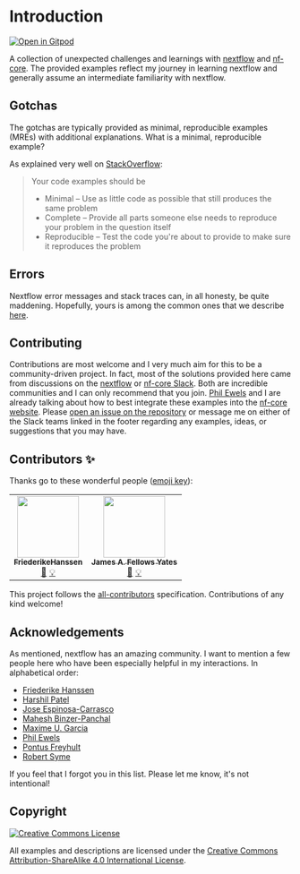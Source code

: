 # Introduction

[![Open in Gitpod](https://gitpod.io/button/open-in-gitpod.svg)](https://gitpod.io/#https://github.com/Midnighter/nextflow-gotchas/blob/main/docs/README.md)

A collection of unexpected challenges and learnings with [nextflow](https://nextflow.io/) and [nf-core](https://nf-co.re/). The provided examples reflect my journey in learning nextflow and generally assume an intermediate familiarity with nextflow.

## Gotchas

The gotchas are typically provided as minimal, reproducible examples (MREs) with additional explanations. What is a minimal, reproducible example?

As explained very well on [StackOverflow](https://stackoverflow.com/help/minimal-reproducible-example):

> Your code examples should be
>
> -   Minimal – Use as little code as possible that still produces the same problem
> -   Complete – Provide all parts someone else needs to reproduce your problem in the question itself
> -   Reproducible – Test the code you're about to provide to make sure it reproduces the problem

## Errors

Nextflow error messages and stack traces can, in all honesty, be quite maddening. Hopefully, yours is among the common ones that we describe [here](/nextflow-gotchas/errors/).

## Contributing

Contributions are most welcome and I very much aim for this to be a community-driven project. In fact, most of the solutions provided here came from discussions on the [nextflow](https://join.slack.com/t/nextflow/shared_invite/zt-11iwlxtw5-R6SNBpVksOJAx5sPOXNrZg) or [nf-core Slack](https://nfcore.slack.com/). Both are incredible communities and I can only recommend that you join. [Phil Ewels](https://github.com/ewels/) and I are already talking about how to best integrate these examples into the [nf-core website](https://nf-co.re/). Please [open an issue on the repository](https://github.com/Midnighter/nextflow-gotchas/issues) or message me on either of the Slack teams linked in the footer regarding any examples, ideas, or suggestions that you may have.

## Contributors ✨

Thanks go to these wonderful people ([emoji key](https://allcontributors.org/docs/en/emoji-key)):

<!-- ALL-CONTRIBUTORS-LIST:START - Do not remove or modify this section -->
<!-- prettier-ignore-start -->
<!-- markdownlint-disable -->
<table>
  <tr>
    <td align="center"><a href="https://github.com/FriederikeHanssen"><img src="https://avatars.githubusercontent.com/u/12273093?v=4?s=110" width="110px;" alt=""/><br /><sub><b>FriederikeHanssen</b></sub></a><br /><a href="https://github.com/Midnighter/nextflow-gotchas/commits?author=FriederikeHanssen" title="Documentation">📖</a> <a href="#example-FriederikeHanssen" title="Examples">💡</a></td>
    <td align="center"><a href="https://github.com/jfy133"><img src="https://avatars.githubusercontent.com/u/17950287?v=4?s=110" width="110px;" alt=""/><br /><sub><b>James A. Fellows Yates</b></sub></a><br /><a href="https://github.com/Midnighter/nextflow-gotchas/commits?author=jfy133" title="Documentation">📖</a> <a href="#example-jfy133" title="Examples">💡</a></td>
  </tr>
</table>

<!-- markdownlint-restore -->
<!-- prettier-ignore-end -->

<!-- ALL-CONTRIBUTORS-LIST:END -->

This project follows the [all-contributors](https://github.com/all-contributors/all-contributors) specification. Contributions of any kind welcome!

## Acknowledgements

As mentioned, nextflow has an amazing community. I want to mention a few people here who have been especially helpful in my interactions. In alphabetical order:

-   [Friederike Hanssen](https://github.com/FriederikeHanssen)
-   [Harshil Patel](https://github.com/drpatelh)
-   [Jose Espinosa-Carrasco](https://github.com/JoseEspinosa)
-   [Mahesh Binzer-Panchal](https://github.com/mahesh-panchal)
-   [Maxime U. Garcia](https://github.com/maxulysse)
-   [Phil Ewels](https://github.com/ewels)
-   [Pontus Freyhult](https://github.com/pontus)
-   [Robert Syme](https://github.com/robsyme)

If you feel that I forgot you in this list. Please let me know, it's not intentional!

## Copyright

<a rel="license" href="http://creativecommons.org/licenses/by-sa/4.0/"><img alt="Creative Commons License" style="border-width:0" src="https://i.creativecommons.org/l/by-sa/4.0/88x31.png" /></a>

All examples and descriptions are licensed under the <a rel="license" href="http://creativecommons.org/licenses/by-sa/4.0/">Creative Commons Attribution-ShareAlike 4.0 International License</a>.
